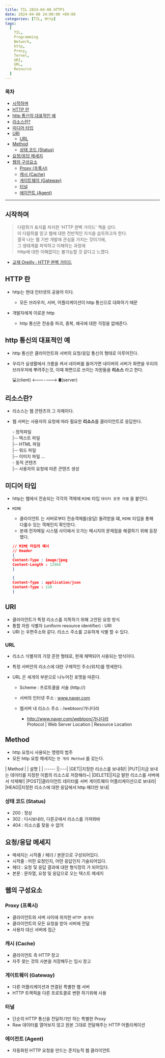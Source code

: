```yaml
---
title: TIL 2024-04-08 HTTP1
date: 2024-04-08 24:00:00 +09:00
categories: [TIL, Http]
tags:
  [
    TIL,
    Programming
    Network,
    http,
    Proxy,
    Ternel,
    URI,
    URL,
    Resource
  ]
---
```


### 목차
- [시작하며](#시작하며)
- [HTTP 란](#http-란)
- [http 통신의 대표적인 예](#http-통신의-대표적인-예)
- [리소스란?](#리소스란)
- [미디어 타입](#미디어-타입)
- [URI](#uri)
  - [URL](#url)
- [Method](#method)
  - [상태 코드 (Status)](#상태-코드-status)
- [요청/응답 메세지](#요청응답-메세지)
- [웹의 구성요소](#웹의-구성요소)
  - [Proxy (프록시)](#proxy-프록시)
  - [캐시 (Cache)](#캐시-cache)
  - [게이트웨이 (Gateway)](#게이트웨이-gateway)
  - [터널](#터널)
  - [에이전트 (Agent)](#에이전트-agent)
---

## 시작하며
> 다람쥐가 표지를 차지한 'HTTP 완벽 가이드' 책을 샀다.  
이 다람쥐를 믿고 웹에 대한 전반적인 지식을 습득하고자 한다.  
결국 나는 웹 기반 개발에 관심을 가지는 것이기에,  
그 생태계를 파악하고 이해하는 과정에  
Http에 대한 이해없이는 불가능할 것 같다고 느꼈다.

- [교재  Oreilly : HTTP 완벽 가이드](https://www.yes24.com/Product/Goods/15381085)


## HTTP 란
- http는 현대 인터넷의 공용어 이다.

  + 모든 브라우저, 서버, 어플리케이션이 http 통신으로 대화하기 때문

- 개발자에게 이로운 http
  
  + http 통신은 전송중 파괴, 중복, 왜곡에 대한 걱정을 없애준다.

## http 통신의 대표적인 예

- http 통신은 클라이언트와 서버의 요청/응답 통신의 형태로 이루어진다.
- 우리가 실생활에서 크롬을 켜서 네이버를 들어가면 네이버의 서버가 화면을 우리의 브라우저에 뿌려주는것, 이때 화면으로 쓰이는 자원들을 __리소스__ 라고 한다.

  💻(client) <-------> 🛢️(server)


## 리소스란?

- 리소스는 웹 콘텐츠의 그 자체이다.
- 웹 서버는 사용자의 요청에 따라 필요한 **리소스**를 클라이언트로 응답한다.

  \- 정적파일  
  \|-- 텍스트 파일  
  \|-- HTML 파일  
  \|-- 워드 파일    
  \|-- 이미지 파일 ...  
  \- 동적 콘텐츠  
  \|-- 사용자의 요청에 따른 콘텐츠 생성


## 미디어 타입
- http는 웹에서 전송되는 각각의 객체에 `MIME` 타입 `데이터 포맷 라벨` 을 붙인다.

- `MIME`

  - 클라이언트 는 서버로부터 전송객체를(응답) 돌려받을 떄, `MIME` 타입을 통해  
  다룰수 있는 객체인지 확인한다.
  - 본래 전자메일 시스템 사이에서 오가는 메시지의 문제점을 해결하기 위해 등장했다.

  ```json
  // MIME 타입의 예시
  // Header
  {
  Content-Type : image/jpeg
  Content-Length : 12984
  }
  
  {
  Content-Type : application/json
  Content-Type : 120
  }
  
  ```

## URI

- 클라이언트가 특정 리소스를 지목하기 위해 고안된 요청 방식
- 통합 자원 식별자 (uniform resource identifier) : URI
- URI 는 우편주소와 같다. 리소스 주소를 고유하게 식별 할 수 있다.

### URL

- 리소스 식별자의 가장 흔한 형태로, 현재 채택되어 사용되는 방식이다.
- 특정 서버안의 리소스에 대한 구체적인 주소(위치)를 명세한다.
- URL 은 세개의 부분으로 나누어진 포맷을 따른다.

  - Scheme : 프로토콜을 서술 (http://)
  - 서버의 인터넷 주소 : www.naver.com
  - 웹서버 내 리소스 주소 : /webtoon/가나다라

    - http://www.naver.com/webtoon/가나다라  
      Protocol | Web Server Location | Resource Location

## Method

- http 요청시 사용되는 명령의 범주
- 모든 http 요청 메세지는 `한 개의 Method` 를 갖는다.

| Method |  | 설명 |
| :----- ||:---|
|GET||지정한 리소스를 보내줘!|
|PUT||지금 보내는 데이터를 지정한 이름의 리소스로 저장해라~|
|DELETE||지금 말한 리소스를 서버에서 삭제해!|
|POST||클라이언트 데이터를 서버 게이트웨이 어플리케이션으로 보내라|
|HEAD||지정한 리소스에 대한 응답에서 http 헤더만 보내|

### 상태 코드 (Status)

- 200 : 정상
- 302 : 다시보내라, 다른곳에서 리소스를 가져와바
- 404 : 리소스를 찾을 수 없어

## 요청/응답 메세지

- 메세지는 시작줄 / 헤더 / 본문으로 구성되어있다.
- 시작줄 : 어떤 요청인지, 어떤 응답인지 기술되어있다.
- 헤더 : 요청 및 응답 결과에 대한 형식정의 가 되어있다.
- 본문 : 문자열, 요청 및 응답으로 오는 텍스트 메세지

## 웹의 구성요소

### Proxy (프록시)
- 클라이언트와 서버 사이에 위치한 `HTTP 중개자`
- 클라이언트의 모든 요청을 받아 서버에 전달
- 사용자 대신 서버에 접근

### 캐시 (Cache)
- 클라이언트 측 HTTP 창고
- 자주 찾는 것의 사본을 저장해두는 임시 창고

### 게이트웨이 (Gateway)
- 다른 어플리케이션과 연결된 특별한 웹 서버
- HTTP 트랙픽을 다른 프로토콜로 변환 하기위해 사용

### 터널
- 단순히 HTTP 통신을 전달하기만 하는 특별한 Proxy
- Raw 데이터를 열어보지 않고 원본 그대로 전달해주는 HTTP 어플리케이션




### 에이전트 (Agent)
- 자동화된 HTTP 요청을 만드는 준지능적 웹 클라이언트


